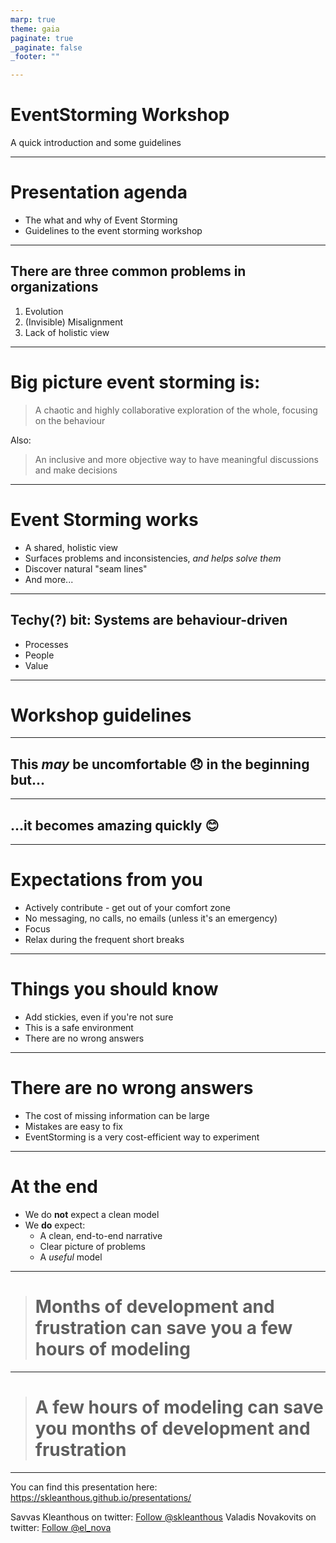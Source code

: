 ```yaml
---
marp: true
theme: gaia
paginate: true
_paginate: false
_footer: ""

---
```


<!-- _class: lead invert -->
<!-- _footer: "" -->

# EventStorming Workshop

A quick introduction and some guidelines

---

<!-- _footer: "" -->

# Presentation agenda

- The what and why of Event Storming
- Guidelines to the event storming workshop

---
<!-- _header: "What and why 1/4" -->
<!-- _class: lead -->
## There are three common problems in organizations

1. Evolution
2. (Invisible) Misalignment
3. Lack of holistic view

<!-- 
Evolution -> The software struggles to keep pace with the changing needs of the business. Moreover, there
Misalignment -> between software and business processes.
Lack of holistic view -> No-one has a holistic view of the business. Decisions are locally optimized. At worst locally optimized decisions can actively harm the organization

--> 

---

<!-- _header: "What and why 2/4" -->
# Big picture event storming is:

> A chaotic and highly collaborative exploration of the whole, focusing on the behaviour

Also:

> An inclusive and more objective way to have meaningful discussions and make decisions

---

<!-- _header: "What and why 3/4" -->
# Event Storming works

- A shared, holistic view
- Surfaces problems and inconsistencies, _and helps solve them_
- Discover natural "seam lines"
- And more...

<!--
- Heuristics to align software with business process
- Discussions finally happen

Event storming brings people with the right questions together with the people that have the answers, and gives them a tool to discuss. Importantly they all 
Event storming makes discussions more objective
Event storming is more inclusive because the visible model allows others to contribute

By discovering conflicts and inconsistencies, and discussing and solving them, we can discover seam lines.

-->

---

<!-- _header: "What and why 4/4" -->
## Techy(?) bit: Systems are behaviour-driven

- Processes
- People
- Value

---

<!-- _class: lead invert -->
<!-- _footer: "" -->

# Workshop guidelines

---

<!-- _class: lead  -->
<!-- _header: "Workshop guidelines 1/8" -->

## This _may_ be uncomfortable 😞 in the beginning but...

---
<!-- _class: lead  -->
<!-- _header: "Workshop guidelines 2/8" -->


## ...it becomes amazing quickly 😊

---

<!-- _header: "Workshop guidelines 3/8" -->

# Expectations from you

- Actively contribute - get out of your comfort zone
- No messaging, no calls, no emails (unless it's an emergency)
- Focus
- Relax during the frequent short breaks

---

<!-- _header: "Workshop guidelines 4/8" -->
# Things you should know

- Add stickies, even if you're not sure
- This is a safe environment
- There are no wrong answers

---

<!-- _header: "Workshop guidelines 5/8" -->
# There are no wrong answers

- The cost of missing information can be large
- Mistakes are easy to fix
- EventStorming is a very cost-efficient way to experiment

---

<!-- _header: "Workshop guidelines 6/8" -->
# At the end

- We do **not** expect a clean model
- We **do** expect:
   - A clean, end-to-end narrative
   - Clear picture of problems
   - A _useful_ model

---

<!-- class: lead invert -->
<!-- footer: "" -->
<!-- paginate: false -->

> # Months of development and frustration can save you a few hours of modeling

---

<!-- class: lead invert -->
<!-- footer: "" -->
<!-- paginate: false -->

> # A few hours of modeling can save you months of development and frustration

---
<!-- _class: lead invert -->
<!-- _footer: "" -->
<!-- paginate: false -->

You can find this presentation here: https://skleanthous.github.io/presentations/

Savvas Kleanthous on twitter: <a href="https://twitter.com/skleanthous?ref_src=twsrc%5Etfw" class="twitter-follow-button" data-show-count="false" data-size="large">Follow @skleanthous</a><script async src="https://platform.twitter.com/widgets.js" charset="utf-8"></script>
Valadis Novakovits on twitter: <a href="https://twitter.com/el_nova?ref_src=twsrc%5Etfw" class="twitter-follow-button" data-show-count="false" data-size="large">Follow @el_nova</a><script async src="https://platform.twitter.com/widgets.js" charset="utf-8"></script>